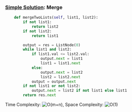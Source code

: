 ### [Simple Solution](/LinkedList/MergeTwoSortedLists/basic_sol.py): Merge

```python
    def mergeTwoLists(self, list1, list2):
        if not list1:
            return list2
        if not list2:
            return list1
        
        output = res = ListNode(0)
        while list1 and list2:
            if list1.val <= list2.val:
                output.next = list1
                list1 = list1.next
            else:
                output.next = list2
                list2 = list2.next
            output = output.next
        if not list1 or not list2:
            output.next = list2 if not list1 else list1
        return res.next
```

Time Complexity: ![O(m+n)](<https://latex.codecogs.com/svg.image?\inline&space;O(m+n)>), Space Complexity: ![O(1)](<https://latex.codecogs.com/svg.image?\inline&space;O(1)>)